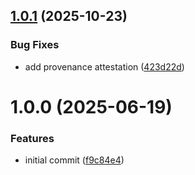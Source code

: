 ## [1.0.1](https://github.com/DASPRiD/mui-temporal-pickers/compare/v1.0.0...v1.0.1) (2025-10-23)


### Bug Fixes

* add provenance attestation ([423d22d](https://github.com/DASPRiD/mui-temporal-pickers/commit/423d22d6af3eacf7660bf4714f8331c7801e8e76))

# 1.0.0 (2025-06-19)


### Features

* initial commit ([f9c84e4](https://github.com/dasprid/mui-temporal-pickers/commit/f9c84e4b43552d5b5e017692843f75cb541edb35))
